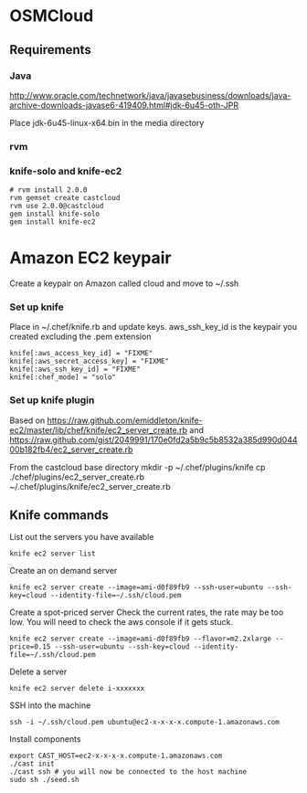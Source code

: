 # OSMCloud 

## Requirements 

### Java 

http://www.oracle.com/technetwork/java/javasebusiness/downloads/java-archive-downloads-javase6-419409.html#jdk-6u45-oth-JPR

Place jdk-6u45-linux-x64.bin in the media directory  

### rvm 

### knife-solo and knife-ec2

    # rvm install 2.0.0 
    rvm gemset create castcloud
    rvm use 2.0.0@castcloud
    gem install knife-solo 
    gem install knife-ec2 

# Amazon EC2 keypair

Create a keypair on Amazon called cloud and move to ~/.ssh 
    
### Set up knife 

Place in ~/.chef/knife.rb and update keys. 
aws_ssh_key_id is the keypair you created excluding the .pem extension 

    knife[:aws_access_key_id] = "FIXME"
    knife[:aws_secret_access_key] = "FIXME"
    knife[:aws_ssh_key_id] = "FIXME"
    knife[:chef_mode] = "solo"
 

### Set up knife plugin 

Based on https://raw.github.com/emiddleton/knife-ec2/master/lib/chef/knife/ec2_server_create.rb 
and https://raw.github.com/gist/2049991/170e0fd2a5b9c5b8532a385d990d04400b182fb4/ec2_server_create.rb 


From the castcloud base directory 
    mkdir -p ~/.chef/plugins/knife
    cp ./chef/plugins/ec2_server_create.rb ~/.chef/plugins/knife/ec2_server_create.rb
    

## Knife commands 


List out the servers you have available 

    knife ec2 server list 
    
Create an on demand server 

    knife ec2 server create --image=ami-d0f89fb9 --ssh-user=ubuntu --ssh-key=cloud --identity-file=~/.ssh/cloud.pem 


Create a spot-priced server 
Check the current rates, the rate may be too low. You will need to check the aws console if it gets stuck.

    knife ec2 server create --image=ami-d0f89fb9 --flavor=m2.2xlarge --price=0.15 --ssh-user=ubuntu --ssh-key=cloud --identity-file=~/.ssh/cloud.pem


Delete a server 
   
    knife ec2 server delete i-xxxxxxx

SSH into the machine 

    ssh -i ~/.ssh/cloud.pem ubuntu@ec2-x-x-x-x.compute-1.amazonaws.com

Install components 
    
    export CAST_HOST=ec2-x-x-x-x.compute-1.amazonaws.com
    ./cast init 
    ./cast ssh # you will now be connected to the host machine 
    sudo sh ./seed.sh 






